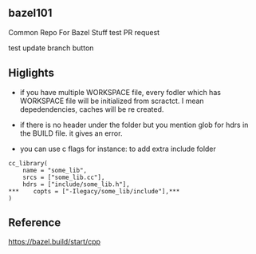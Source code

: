## bazel101
Common Repo For Bazel Stuff
test PR request 

test update branch button

## Higlights

* if you have multiple WORKSPACE file, every fodler which has WORKSPACE file will be initialized from scractct. I mean depedendencies, caches will be re created.

* if there is no header under the folder but you mention glob for hdrs in the BUILD file. it gives an error.

* you can use c flags for instance: to add extra include folder
```
cc_library(
    name = "some_lib",
    srcs = ["some_lib.cc"],
    hdrs = ["include/some_lib.h"],
***    copts = ["-Ilegacy/some_lib/include"],***
)
```

## Reference
https://bazel.build/start/cpp
